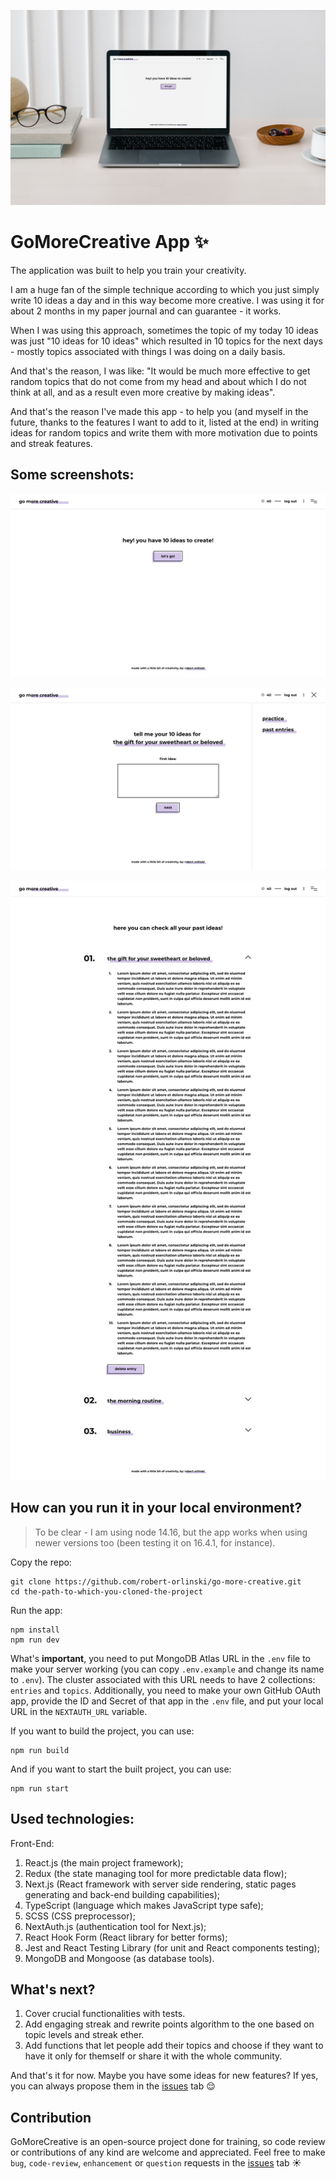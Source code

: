 ![](/mockups/main-mockup.jpg?raw=true 'Start page of the app')

# GoMoreCreative App ✨

The application was built to help you train your creativity.

I am a huge fan of the simple technique according to which you just simply write 10 ideas a day and in this way become more creative. I was using it for about 2 months in my paper journal and can guarantee - it works.

When I was using this approach, sometimes the topic of my today 10 ideas was just "10 ideas for 10 ideas" which resulted in 10 topics for the next days - mostly topics associated with things I was doing on a daily basis.

And that's the reason, I was like: "It would be much more effective to get random topics that do not come from my head and about which I do not think at all, and as a result even more creative by making ideas".

And that's the reason I've made this app - to help you (and myself in the future, thanks to the features I want to add to it, listed at the end) in writing ideas for random topics and write them with more motivation due to points and streak features.

## Some screenshots:

![](/mockups/start-page.jpg?raw=true 'Start page of the app')

![](/mockups/adding-new-entry.jpg?raw=true 'Adding new entry')

![](/mockups/all-entries.jpg?raw=true 'All entries view')

## How can you run it in your local environment?

> To be clear - I am using node 14.16, but the app works when using newer versions too (been testing it on 16.4.1, for instance).

Copy the repo:

```
git clone https://github.com/robert-orlinski/go-more-creative.git
cd the-path-to-which-you-cloned-the-project
```

Run the app:

```
npm install
npm run dev
```

What's **important**, you need to put MongoDB Atlas URL in the `.env` file to make your server working (you can copy `.env.example` and change its name to `.env`). The cluster associated with this URL needs to have 2 collections: `entries` and `topics`. Additionally, you need to make your own GitHub OAuth app, provide the ID and Secret of that app in the `.env` file, and put your local URL in the `NEXTAUTH_URL` variable.

If you want to build the project, you can use:

```
npm run build
```

And if you want to start the built project, you can use:

```
npm run start
```

## Used technologies:

Front-End:

1. React.js (the main project framework);
2. Redux (the state managing tool for more predictable data flow);
3. Next.js (React framework with server side rendering, static pages generating and back-end building capabilities);
4. TypeScript (language which makes JavaScript type safe);
5. SCSS (CSS preprocessor);
6. NextAuth.js (authentication tool for Next.js);
7. React Hook Form (React library for better forms);
8. Jest and React Testing Library (for unit and React components testing);
9. MongoDB and Mongoose (as database tools).

## What's next?

1. Cover crucial functionalities with tests.
2. Add engaging streak and rewrite points algorithm to the one based on topic levels and streak ether.
3. Add functions that let people add their topics and choose if they want to have it only for themself or share it with the whole community.

And that's it for now. Maybe you have some ideas for new features? If yes, you can always propose them in the [issues](https://github.com/robert-orlinski/go-more-creative/issues) tab 😌

## Contribution

GoMoreCreative is an open-source project done for training, so code review or contributions of any kind are welcome and appreciated. Feel free to make `bug`, `code-review`, `enhancement` or `question` requests in the [issues](https://github.com/robert-orlinski/go-more-creative/issues) tab ☀️
